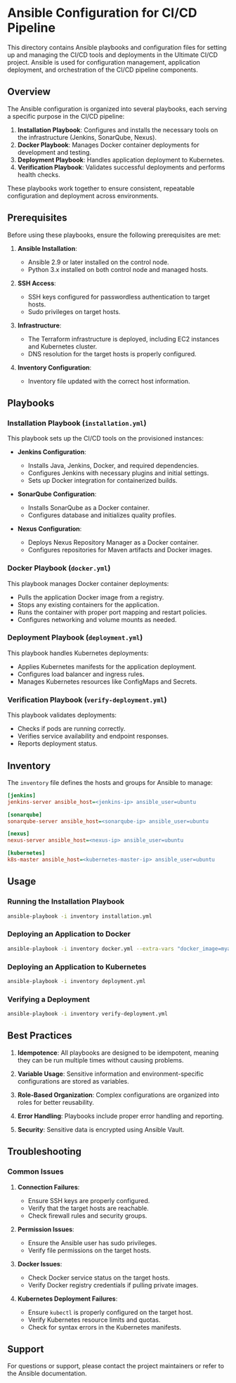 # Ansible Configuration for CI/CD Pipeline

This directory contains Ansible playbooks and configuration files for setting up and managing the CI/CD tools and deployments in the Ultimate CI/CD project. Ansible is used for configuration management, application deployment, and orchestration of the CI/CD pipeline components.

## Overview

The Ansible configuration is organized into several playbooks, each serving a specific purpose in the CI/CD pipeline:

1. **Installation Playbook**: Configures and installs the necessary tools on the infrastructure (Jenkins, SonarQube, Nexus).
2. **Docker Playbook**: Manages Docker container deployments for development and testing.
3. **Deployment Playbook**: Handles application deployment to Kubernetes.
4. **Verification Playbook**: Validates successful deployments and performs health checks.

These playbooks work together to ensure consistent, repeatable configuration and deployment across environments.

## Prerequisites

Before using these playbooks, ensure the following prerequisites are met:

1. **Ansible Installation**:
   - Ansible 2.9 or later installed on the control node.
   - Python 3.x installed on both control node and managed hosts.

2. **SSH Access**:
   - SSH keys configured for passwordless authentication to target hosts.
   - Sudo privileges on target hosts.

3. **Infrastructure**:
   - The Terraform infrastructure is deployed, including EC2 instances and Kubernetes cluster.
   - DNS resolution for the target hosts is properly configured.

4. **Inventory Configuration**:
   - Inventory file updated with the correct host information.

## Playbooks

### Installation Playbook (`installation.yml`)

This playbook sets up the CI/CD tools on the provisioned instances:

- **Jenkins Configuration**:
  - Installs Java, Jenkins, Docker, and required dependencies.
  - Configures Jenkins with necessary plugins and initial settings.
  - Sets up Docker integration for containerized builds.

- **SonarQube Configuration**:
  - Installs SonarQube as a Docker container.
  - Configures database and initializes quality profiles.

- **Nexus Configuration**:
  - Deploys Nexus Repository Manager as a Docker container.
  - Configures repositories for Maven artifacts and Docker images.

### Docker Playbook (`docker.yml`)

This playbook manages Docker container deployments:

- Pulls the application Docker image from a registry.
- Stops any existing containers for the application.
- Runs the container with proper port mapping and restart policies.
- Configures networking and volume mounts as needed.

### Deployment Playbook (`deployment.yml`)

This playbook handles Kubernetes deployments:

- Applies Kubernetes manifests for the application deployment.
- Configures load balancer and ingress rules.
- Manages Kubernetes resources like ConfigMaps and Secrets.

### Verification Playbook (`verify-deployment.yml`)

This playbook validates deployments:

- Checks if pods are running correctly.
- Verifies service availability and endpoint responses.
- Reports deployment status.

## Inventory

The `inventory` file defines the hosts and groups for Ansible to manage:

```ini
[jenkins]
jenkins-server ansible_host=<jenkins-ip> ansible_user=ubuntu

[sonarqube]
sonarqube-server ansible_host=<sonarqube-ip> ansible_user=ubuntu

[nexus]
nexus-server ansible_host=<nexus-ip> ansible_user=ubuntu

[kubernetes]
k8s-master ansible_host=<kubernetes-master-ip> ansible_user=ubuntu
```

## Usage

### Running the Installation Playbook

```bash
ansible-playbook -i inventory installation.yml
```

### Deploying an Application to Docker

```bash
ansible-playbook -i inventory docker.yml --extra-vars "docker_image=myapp docker_tag=latest"
```

### Deploying an Application to Kubernetes

```bash
ansible-playbook -i inventory deployment.yml
```

### Verifying a Deployment

```bash
ansible-playbook -i inventory verify-deployment.yml
```

## Best Practices

1. **Idempotence**: All playbooks are designed to be idempotent, meaning they can be run multiple times without causing problems.

2. **Variable Usage**: Sensitive information and environment-specific configurations are stored as variables.

3. **Role-Based Organization**: Complex configurations are organized into roles for better reusability.

4. **Error Handling**: Playbooks include proper error handling and reporting.

5. **Security**: Sensitive data is encrypted using Ansible Vault.

## Troubleshooting

### Common Issues

1. **Connection Failures**:
   - Ensure SSH keys are properly configured.
   - Verify that the target hosts are reachable.
   - Check firewall rules and security groups.

2. **Permission Issues**:
   - Ensure the Ansible user has sudo privileges.
   - Verify file permissions on the target hosts.

3. **Docker Issues**:
   - Check Docker service status on the target hosts.
   - Verify Docker registry credentials if pulling private images.

4. **Kubernetes Deployment Failures**:
   - Ensure `kubectl` is properly configured on the target host.
   - Verify Kubernetes resource limits and quotas.
   - Check for syntax errors in the Kubernetes manifests.

## Support

For questions or support, please contact the project maintainers or refer to the Ansible documentation.